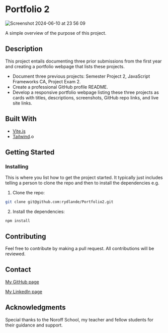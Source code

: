 # Portfolio 2
![Screenshot 2024-06-10 at 23 56 09](https://github.com/rydlande/Portfolio2/assets/112164731/bd36e5a1-e4cf-40cb-a16a-b8861767ea75)




A simple overview of the purpose of this project.

## Description

This project entails documenting three prior submissions from the first year and creating a portfolio webpage that lists these projects.

- Document three previous projects: Semester Project 2, JavaScript Frameworks CA, Project Exam 2.
- Create a professional GitHub profile README.
- Develop a responsive portfolio webpage listing these three projects as cards with titles, descriptions, screenshots, GitHub repo links, and live site links.

## Built With


- [Vite.js](https://vitejs.dev/guide/)
- [Tailwind](https://tailwindcss.com/docs/installation).o

## Getting Started

### Installing

This is where you list how to get the project started. It typically just includes telling a person to clone the repo and then to install the dependencies e.g.

1. Clone the repo:

```bash
git clone git@github.com:rydlande/Portfolio2.git
```

2. Install the dependencies:

```
npm install
```


## Contributing

Feel free to contribute by making a pull request. All contributions will be reviewed.


## Contact

[My GitHub page](https://github.com/rydlande)

[My LinkedIn page](https://www.linkedin.com/in/eirin-rydland-944b49210/)


## Acknowledgments

Special thanks to the Noroff School, my teacher and fellow students for their guidance and support.
